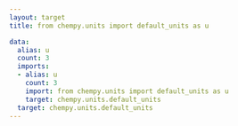 ```yaml
---
layout: target
title: from chempy.units import default_units as u

data:
  alias: u
  count: 3
  imports:
  - alias: u
    count: 3
    import: from chempy.units import default_units as u
    target: chempy.units.default_units
  target: chempy.units.default_units
---
```


